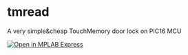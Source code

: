 # tmread
A very simple&amp;cheap TouchMemory door lock on PIC16 MCU

<a href="https://mplabxpress.microchip.com/mplabcloud/ide/import/ccfbf95a-25d6-4e9f-bbe2-0a459a2780c0?code=3ec34504b216d60ab7dde55dd0817e5b4b04c273" target="_blank">
<img src="http://static.transim.com/customers/microchip/images/openmplab.png" alt="Open in MPLAB Express"/></a>
